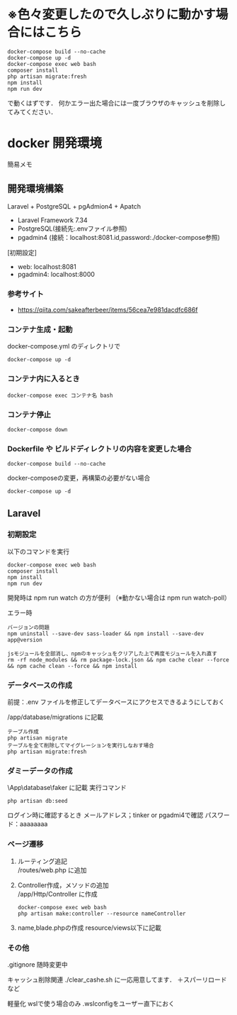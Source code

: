 # ※色々変更したので久しぶりに動かす場合にはこちら
```
docker-compose build --no-cache
docker-compose up -d
docker-compose exec web bash
composer install
php artisan migrate:fresh
npm install
npm run dev
```
で動くはずです．
何かエラー出た場合には一度ブラウザのキャッシュを削除してみてください．

# docker 開発環境
簡易メモ

## 開発環境構築
Laravel + PostgreSQL + pgAdmion4 + Apatch
- Laravel Framework 7.34
- PostgreSQL(接続先:.envファイル参照)
- pgadmin4 (接続：localhost:8081.id,password:./docker-compose参照)

[初期設定]
- web: localhost:8081
- pgadmin4: localhost:8000


### 参考サイト
- https://qiita.com/sakeafterbeer/items/56cea7e981dacdfc686f 

### コンテナ生成・起動 
 docker-compose.yml のディレクトリで
```
docker-compose up -d
```

### コンテナ内に入るとき 
```
docker-compose exec コンテナ名 bash
```

### コンテナ停止 
```
docker-compose down
```

### Dockerfile や ビルドディレクトリの内容を変更した場合
```
docker-compose build --no-cache
```
docker-composeの変更，再構築の必要がない場合
```
docker-compose up -d
```
## Laravel

### 初期設定
以下のコマンドを実行
```
docker-compose exec web bash
composer install
npm install
npm run dev
```
開発時は npm run watch の方が便利
（※動かない場合は npm run watch-poll）


エラー時
```
バージョンの問題
npm uninstall --save-dev sass-loader && npm install --save-dev app@version

jsモジュールを全部消し、npmのキャッシュをクリアした上で再度モジュールを入れ直す
rm -rf node_modules && rm package-lock.json && npm cache clear --force && npm cache clean --force && npm install
```

### データベースの作成
前提：.env ファイルを修正してデータベースにアクセスできるようにしておく

/app/database/migrations に記載
```
テーブル作成
php artisan migrate
テーブルを全て削除してマイグレーションを実行しなおす場合
php artisan migrate:fresh

```

### ダミーデータの作成
\App\database\faker に記載
実行コマンド
```
php artisan db:seed
```
ログイン時に確認するとき
メールアドレス；tinker or pgadmi4で確認
パスワード：aaaaaaaa

### ページ遷移
1. ルーティング追記  
    /routes/web.php に追加  
2. Controller作成，メソッドの追加  
    /app/Http/Controller に作成  
    ```
    docker-compose exec web bash
    php artisan make:controller --resource nameController
    ```
    
3. name,blade.phpの作成
    resource/views以下に記載


### その他
.gitignore 随時変更中

キャッシュ削除関連
./clear_cashe.sh に一応用意してます．
＋スパーリロードなど

軽量化
wslで使う場合のみ
.wslconfigをユーザー直下におく
